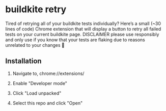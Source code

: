 # buildkite retry

Tired of retrying all of your buildkite tests individually?
Here’s a small (~30 lines of code) Chrome extension that will display a button to retry all failed tests on your current buildkite page. DISCLAIMER please use responsibly and only use if you know that your tests are flaking due to reasons unrelated to your changes :slightly_smiling_face:

## Installation

1. Navigate to, chrome://extensions/

2. Enable "Developer mode"

3. Click "Load unpacked"

4. Select this repo and click "Open"
